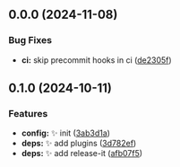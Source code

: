 

## 0.0.0 (2024-11-08)


### Bug Fixes

* **ci:** skip precommit hooks in ci ([de2305f](https://github.com/EsmaeelEmadi/ts-exc/commit/de2305fa4f5108317987ac32ab3129d51b4dc343))

## 0.1.0 (2024-10-11)


### Features

* **config:** :sparkles: init ([3ab3d1a](https://github.com/EsmaeelEmadi/ts-exc/commit/3ab3d1a720664a65a23171015fe4be6c8488aeec))
* **deps:** :sparkles: add plugins ([3d782ef](https://github.com/EsmaeelEmadi/ts-exc/commit/3d782ef69b922a8bf3948e86e4923861e6d2a23d))
* **deps:** :sparkles: add release-it ([afb07f5](https://github.com/EsmaeelEmadi/ts-exc/commit/afb07f51975422d2df56fa1897b435d372d43eed))

